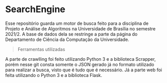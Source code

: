# SearchEngine

Esse repositório guarda um motor de busca feito para a disciplina de Projeto e Análise de Algoritmos na Universidade de Brasília no semestre 2021/2. A base de dados dela se restringe a parte da página do Departamento de Ciência da Computação da Universidade.

> Ferramentas utilizadas

A parte de crawlling foi feito utilizando Python 3 e a biblioteca Scrapper, porém nesse git consta somente o JSON gerado já no formato utilizado para realizar a busca, visto que é tudo que é necessário. Já a parte web foi feita utilizando o Python 3 e a biblioteca Flask.

